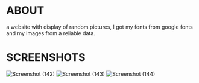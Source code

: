 # ABOUT
a website with display of random pictures, I got my fonts from google fonts and my images from a reliable data.

# SCREENSHOTS


![Screenshot (142)](https://github.com/user-attachments/assets/952aeace-6ee3-4c75-b0a8-e0c9e9d0cda9)
![Screenshot (143)](https://github.com/user-attachments/assets/ae5ce9a8-01f8-4667-a489-13cd14894433)
![Screenshot (144)](https://github.com/user-attachments/assets/35508ff2-d992-4580-a2c0-a57384f64a81)

